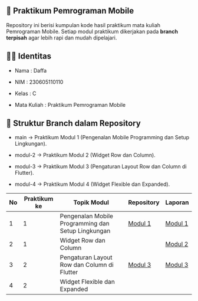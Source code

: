 ##  📱 Praktikum Pemrograman Mobile

Repository ini berisi kumpulan kode hasil praktikum mata kuliah Pemrograman Mobile. Setiap modul praktikum dikerjakan pada **branch terpisah** agar lebih rapi dan mudah dipelajari.

## 👨‍💻 Identitas

- Nama : Daffa

- NIM : 230605110110

- Kelas : C

- Mata Kuliah : Praktikum Pemrograman Mobile

## 🌿 Struktur Branch dalam Repository 

- main → Praktikum Modul 1 (Pengenalan Mobile Programming dan Setup Lingkungan).

- modul-2 → Praktikum Modul 2 (Widget Row dan Column).

- modul-3 → Praktikum Modul 3 (Pengaturan Layout Row dan Column di Flutter).

- modul-4 → Praktikum Modul 4 (Widget Flexible dan Expanded).

| No  | Praktikum ke | Topik Modul  | Repository | Laporan |
| ------------ | ------------ | ------------ | ------------ | ------------ |
| 1 | 1 | Pengenalan Mobile Programming dan Setup Lingkungan | [Modul 1](https://github.com/Dapaaw/PrakMobileeeee/tree/main "Modul 1") | [Modul 1](https://drive.google.com/file/d/1uAAz2BpoL02oAFHKVckJ_D_ybj6doVzp/view?usp=drive_link "Modul 1") | 
| 2 | 1 | Widget Row dan Column |  | [Modul 2](https://github.com/Dapaaw/PrakMobileeeee/tree/modul-2 "Modul 2") |
| 3 | 2 | Pengaturan Layout Row dan Column di Flutter | [Modul 3](https://drive.google.com/file/d/1jfUvYLyM3VrpnuBSxTirXeOZWn7YJDou/view?usp=drive_link "Modul 3") | [Modul 3](https://github.com/Dapaaw/PrakMobileeeee/tree/modul-3 "Modul 3") |
| 4 | 2 | Widget Flexible dan Expanded |  |  |  |

